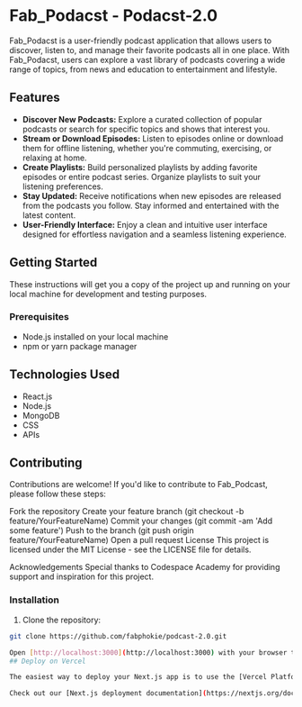 # Fab_Podacst - Podacst-2.0

Fab_Podacst is a user-friendly podcast application that allows users to discover, listen to, and manage their favorite podcasts all in one place. With Fab_Podacst, users can explore a vast library of podcasts covering a wide range of topics, from news and education to entertainment and lifestyle.

## Features

- **Discover New Podcasts:** Explore a curated collection of popular podcasts or search for specific topics and shows that interest you.
- **Stream or Download Episodes:** Listen to episodes online or download them for offline listening, whether you're commuting, exercising, or relaxing at home.
- **Create Playlists:** Build personalized playlists by adding favorite episodes or entire podcast series. Organize playlists to suit your listening preferences.
- **Stay Updated:** Receive notifications when new episodes are released from the podcasts you follow. Stay informed and entertained with the latest content.
- **User-Friendly Interface:** Enjoy a clean and intuitive user interface designed for effortless navigation and a seamless listening experience.

## Getting Started

These instructions will get you a copy of the project up and running on your local machine for development and testing purposes.

### Prerequisites

- Node.js installed on your local machine
- npm or yarn package manager
  
## Technologies Used
- React.js
- Node.js 
- MongoDB 
- CSS 
- APIs
  
## Contributing
Contributions are welcome! If you'd like to contribute to Fab_Podcast, please follow these steps:

Fork the repository
Create your feature branch (git checkout -b feature/YourFeatureName)
Commit your changes (git commit -am 'Add some feature')
Push to the branch (git push origin feature/YourFeatureName)
Open a pull request
License
This project is licensed under the MIT License - see the LICENSE file for details.

Acknowledgements
Special thanks to Codespace Academy for providing support and inspiration for this project.


### Installation

1. Clone the repository:

```bash
git clone https://github.com/fabphokie/podcast-2.0.git

Open [http://localhost:3000](http://localhost:3000) with your browser to see the result.
## Deploy on Vercel

The easiest way to deploy your Next.js app is to use the [Vercel Platform](https://vercel.com/new?utm_medium=default-template&filter=next.js&utm_source=create-next-app&utm_campaign=create-next-app-readme) from the creators of Next.js.

Check out our [Next.js deployment documentation](https://nextjs.org/docs/deployment) for more details.

